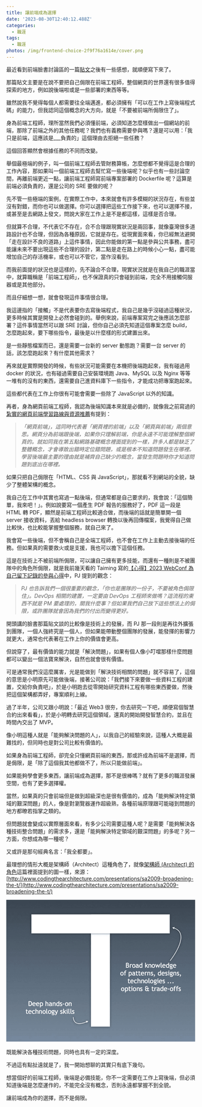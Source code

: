 ```yaml
---
title: 讓前端成為選擇
date: '2023-08-30T12:40:12.488Z'
categories:
  - 職涯
tags:
  - 職涯
photos: /img/frontend-choice-2f9f76a1614e/cover.png
---
```


最近看到前端臉書討論區的一篇[貼文](https://www.facebook.com/groups/f2e.tw/posts/6427388497298461/?__cft__%5B0%5D=AZVbdV7Y4Sw88x23-U_KW9gBQetMa7BzP_I_OMpROcM8gzxPNUlVh2_y_WOF0B44nzlE9ImSVOnKtn_RL6uhdp7O4ClqXE7idujXjDWRprO3AVn_OK1p81rcUxIdOy66_NkE2I8rLhxPG3yyq-iHYESg&__tn__=%2CO%2CP-R)之後有一些感想，就順便寫下來了。

那篇貼文主要是在說不要把自己侷限在前端工程師，整個網頁的世界還有很多值得探索的地方，例如說後端啦或是一些部署的東西等等。

雖然說我不覺得每個人都需要往全端邁進，都必須擁有「可以在工作上寫後端程式碼」的能力，但我認同這個概念的大方向，就是「不要被前端所侷限住了」。

身為前端工程師，理所當然我們必須懂前端，必須知道怎麼樣做出一個網站的前端，那除了前端之外的其他任務呢？我們也有義務需要參與嗎？還是可以用：「我只是前端，這應該是\_\_\_負責的」這個理由去拒絕一些任務？

這個回答顯然會根據任務的不同而改變。

舉個最極端的例子，叫一個前端工程師去管財務算帳，怎麼想都不覺得這是合理的工作內容，那如果叫一個前端工程師去幫忙寫一些後端呢？似乎也有一些討論空間，再離前端更近一點，讓前端工程師寫前端專案部署的 Dockerfile 呢？這算是前端必須負責的，還是公司的 SRE 要做的呢？

先不管一些極端的案例，在實際工作中，本來就會有許多模糊的狀況存在，有些並沒有對錯，而你也可以做選擇。你可以選擇把這些工作接下來，也可以選擇不接，或甚至是去網路上發文，問說大家在工作上是不是都這樣，這樣是否合理。

但就算不合理，不代表它不存在，合不合理跟現實狀況是兩回事，就像臺灣很多道路設計也不合理，但因為各種原因，它就是存在。從現實面來看，你已經無法避開「走在設計不良的道路」上這件事情，因此你能做的第一點是參與公共事務，盡可能讓未來不要出現這些不合理的設計，第二點是走在路上的時候小心一點，盡可能增加自己的存活機率，或也可以不管它，當作沒看到。

而我前面提的狀況也是這樣的，先不論合不合理，現實狀況就是在我自己的職涯當中，就算職稱是「前端工程師」，也不保證真的只會碰到前端，完全不用接觸伺服器或是其他部分。

而且仔細想一想，就會發現這件事情很合理。

我這邊指的「接觸」不是代表要你去寫後端程式，我自己是幾乎沒碰過這種狀況，更多時候其實是開發上必然會碰到的。舉例來說，前端專案寫完之後應該怎麼部署？這件事情當然可以跟 SRE 討論，但你自己必須先知道這個專案怎麼 build，怎麼跑起來，要下哪些指令，最後是以什麼樣的形式建置出來。

是一些靜態檔案而已，還是需要一台新的 server 動態跑？需要一台 server 的話，該怎麼跑起來？有什麼其他需求？

再來就是實際開發的時候，有些狀況可能需要在本機把後端跑起來，我有碰過用 docker 的狀況，也有碰過需要自己安裝環境跑 Java、MySQL 以及 Nginx 等等一堆有的沒有的東西，還需要自己進資料庫下一些指令，才能成功把專案跑起來。

這些都代表在工作上你很有可能會需要一些除了 JavaScript 以外的知識。

再者，身為網頁前端工程師，我認為後端知識本來就是必備的，就像我之前寫過的[紮實的網頁前端學習路線與資源推薦](https://blog.huli.tw/2019/08/21/real-front-end-learning-path/)有提到：

> _「網頁前端」，這同時代表著「網頁裡的前端」以及「網頁與前端」兩個意思。網頁分為前端跟後端，如果你只理解前端，你是永遠不可能理解整個網頁的。就如同我在第五點網路基礎概念裡面提到的一樣，許多人都是缺乏了整體概念，才會導致出錯時定位錯問題，或是根本不知道問題發生在哪裡。學習後端最主要的理由就是補齊自己缺少的概念，當發生問題時你才知道問題到底出在哪裡。_

如果只把自己侷限在「HTML、CSS 與 JavaScript」，那就看不到網站的全貌，缺少了整體架構的概念。

我自己在工作中其實也寫過一點後端，但通常都是自己要求的，我會說：「這個簡單，我來吧！」。例如說要寫一個產生 PDF 報告的服務好了，PDF 這一段是 HTML 轉 PDF，顯然是前端工程師比較適合做，而後端的話就是簡單開一個 server 接收資料，丟給 headless browser 轉換以後再回傳檔案，我覺得自己做比較快，也比較能掌握整個服務，就自己來了。

我會寫一些後端，但不會稱自己是全端工程師，也不會在工作上主動去接後端的任務。但如果真的需要救火或是支援，我也可以擔下這個任務。

這是在技術上不被前端所侷限，可以讓自己擁有更多技能，而還有一種則是不被團隊中的角色所侷限，就是我前幾天看的 Taiming 寫的[【心得】2023 WebConf 為自己留下記錄的參與心得](https://just-taiming.medium.com/%E5%BF%83%E5%BE%97-2023-webconf-%E7%82%BA%E8%87%AA%E5%B7%B1%E7%95%99%E4%B8%8B%E8%A8%98%E9%8C%84%E7%9A%84%E5%8F%83%E8%88%87%E5%BF%83%E5%BE%97-8a30bd106a5b)中，PJ 提到的觀念：

> _PJ 也告訴我們一個很重要的觀念，「你也是團隊的一份子，不要被角色侷限住」。DevOps 相關的建置，一定要由 DevOps 工程師來做嗎？這流程的東西不就是 PM 要處理的，關我什麼事？但如果我們自己放下這些想法上的侷限，或許團隊就會因為我們的付出而變得更好。_

開頭講的臉書那篇貼文談的比較像是技術上的發展，而 PJ 那一段則是再往外擴張到團隊，一個人強終究是一個人，但如果能帶動整個團隊的發展，能發揮的影響力就更大，通常也代表著在工作上你的價值會更高。

但說穿了，最有價值的能力就是「解決問題」，如果有個人像小叮噹那樣什麼問題都可以變出一個法寶來解決，自然也就會很有價值。

可是通常我們沒這麼厲害，光是能做到「解決技術相關的問題」就不容易了，這個的意思是小明原先可能做後端，接著公司說：「我們接下來要做一些資料工程的建置，交給你負責吧」，於是小明跑去從零開始研究資料工程有哪些東西要做，然後把這個架構都弄好，專案順利上線。

過了半年，公司又跟小明說：「最近 Web3 很夯，你去研究一下吧，順便寫個智慧合約出來看看」，於是小明轉去研究這個領域，還真的開始開發智慧合約，並且在時間內交出了 MVP。

像小明這種人就是「能夠解決問題的人」，以我自己的經驗來說，這種人大概是最難找的，但同時也是對公司比較有價值的。

如果身為前端工程師，卻完全只懂網頁前端的東西，那或許成為前端不是選擇，而是侷限，是「除了這個我其他都做不了，所以只能做前端」。

如果能夠學會更多東西，讓前端成為選擇，那不是很棒嗎？就有了更多的職涯發展空間，也有了更多選擇權。

當然，如果真的只會前端但是做到超級深也是很有價值的，成為「能夠解決特定領域的艱深問題」的人，像是對瀏覽器運作超級熟，各種前端原理跟可能碰到問題的地方都暸若指掌之類的。

但問題就會變成以實際層面來看，有多少公司需要這種人呢？是需要「能夠解決各種技術整合問題」的需求多，還是「能夠解決特定領域的艱深問題」的多呢？另一方面，你想成為哪一種呢？

又或許是那句經典名言：「我全都要」。

最理想的情形大概是架構師（Architect）這種角色了，就像[架構師 (Architect) 的角色](https://dotblogs.com.tw/regionbbs/2020/12/06/architect_role_definition)這篇裡面提到的圖一樣，來源：[http://www.codingthearchitecture.com/presentations/sa2009-broadening-the-t/](http://www.codingthearchitecture.com/presentations/sa2009-broadening-the-t/)

![](/img/frontend-choice-2f9f76a1614e/1__fk__zOQI14WxrgoQeTv10aw.png)

既能解決各種技術問題，同時也具有一定的深度。

不過這有點扯遠就是了，我一開始想聊的其實只有底下幾句。

想當個好的前端工程師，後端是必備技能，你不一定需要在工作上寫後端，但必須知道後端是怎麼運作的，不能完全沒有概念，否則永遠都掌握不到全貌。

讓前端成為你的選擇，而不是侷限。